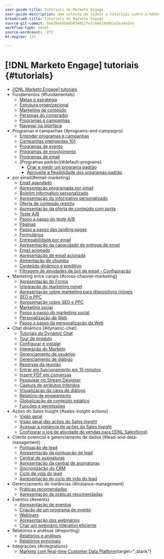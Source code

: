 ```yaml
---
user-guide-title: Tutorials do Marketo Engage
user-guide-description: Uma coleção de vídeos e tutoriais sobre o Adobe Marketo Engage.
breadcrumb-title: Tutorials do Marketo Engage
source-git-commit: 0ae3946dbb09034052fefc66019d0b1a2ea942e4
workflow-type: tm+mt
source-wordcount: '271'
ht-degree: 11%

---
```



# [!DNL Marketo Engage] tutoriais {#tutorials}

+ [[!DNL Marketo Engage] tutoriais](/help/_marketo-main/overview.md)
+ Fundamentos {#fundamentals}
   + [Metas e estratégia](/help/fundamentals/goals-and-strategy-learn.md)
   + [Estrutura organizacional](/help/fundamentals/organizational-structure-learn.md)
   + [Marketing de conteúdo](/help/fundamentals/content-marketing-learn.md)
   + [Personas do comprador](/help/fundamentals/buyer-personas-learn.md)
   + [Programas e campanhas](/help/fundamentals/programs-and-campaigns.md)
   + [Navegar na interface](/help/fundamentals/ui-navigation.md)
+ Programas e campanhas {#programs-and-campaigns}
   + [Entender programas e campanhas](/help/programs/understanding-programs-and-campaigns.md)
   + [Campanhas inteligentes 101](/help/campaigns/smart-campaigns-101.md)
   + [Programas de evento](/help/programs/event-programs.md)
   + [Programas de envolvimento](/help/programs/engagement-programs.md)
   + [Programas de email](/help/programs/email-programs.md)
   + [Programas padrão]{#default-programs}
      + [Criar e medir um programa padrão](/help/programs/create-and-measure-default-programs.md)
      + [Aproveite a flexibilidade dos programas padrão](/help/programs/leverage-the-flexibility-of-default-programs.md)
+  por email{#email-marketing}
   + [Email agendado](/help/email-marketing/scheduled-email-learn.md)
   + [Apresentação programada por email](/help/email-marketing/scheduled-email-watch.md)
   + [Boletim informativo personalizado](/help/email-marketing/personalized-newsletter-learn.md)
   + [Apresentação do informativo personalizado](/help/email-marketing/personalized-newsletter-watch.md)
   + [Oferta de conteúdo restrito](/help/email-marketing/gated-content-offer-learn.md)
   + [Apresentação da oferta de conteúdo com porta](/help/email-marketing/gated-content-offer-watch.md)
   + [Teste A/B](/help/email-marketing/ab-testing-learn.md)
   + [Passo a passo do teste A/B](/help/email-marketing/ab-testing-watch.md)
   + [Páginas](/help/email-marketing/landing-pages-learn.md)
   + [Passo a passo das landing pages](/help/email-marketing/landing-pages-watch.md)
   + [Formulários](/help/email-marketing/forms-learn.md)
   + [Entregabilidade por email](/help/email-marketing/email-deliverability-learn.md)
   + [Apresentação da capacidade de entrega de email](/help/email-marketing/email-deliverability-watch.md)
   + [Email acionado](/help/email-marketing/triggered-email-learn.md)
   + [Apresentação de email acionada](/help/email-marketing/triggered-email-watch.md)
   + [Alimentação de chumbo](/help/email-marketing/lead-nuturing-learn.md)
   + [Conteúdo dinâmico e preditivo](/help/email-marketing/dynamic-and-predictive-content-learn.md)
   + [Filtragem de atividades de bot de email - Configuração](/help/filtering-email-bot-activities/setup.md)
+ Marketing entre canais {#cross-channel-marketing}
   + [Apresentação do Forms](/help/email-marketing/forms-watch.md)
   + [Integração do marketing móvel](/help/cross-channel-marketing/mobile-marketing-learn.md)
   + [Apresentação sobre marketing para dispositivos móveis](/help/cross-channel-marketing/mobile-marketing-watch.md)
   + [SEO e PPC](/help/cross-channel-marketing/seo-and-ppc-learn.md)
   + [Apresentação sobre SEO e PPC](/help/cross-channel-marketing/seo-and-ppc-watch.md)
   + [Marketing social](/help/cross-channel-marketing/social-marketing-learn.md)
   + [Passo a passo do marketing social](/help/cross-channel-marketing/social-marketing-watch.md)
   + [Personalização da Web](/help/cross-channel-marketing/web-personalization-learn.md)
   + [Passo a passo da personalização da Web](/help/cross-channel-marketing/web-personalization-watch.md)
+ Chat dinâmico {#dynamic-chat}
   + [Tutoriais do Dynamic Chat](/help/dynamic-chat/dynamic-chat-overview.md)
   + [Tour de produto](/help/dynamic-chat/product-tour.md)
   + [Configurar e instalar](/help/dynamic-chat/setup.md)
   + [Integração do Marketo](/help/dynamic-chat/marketo-integration.md)
   + [Gerenciamento de usuários](/help/dynamic-chat/user-management.md)
   + [Gerenciamento de diálogo](/help/dynamic-chat/dialogue-management.md)
   + [Reservas da reunião](/help/dynamic-chat/meeting-booking.md)
   + [Entrar em funcionamento em 15 minutos](/help/dynamic-chat/go-live-in-15-minutes.md)
   + [Inserir PDF em conversas](/help/dynamic-chat/document-cloud-integration.md)
   + [Pesquisar no Stream Designer](/help/dynamic-chat/search-in-stream-designer.md)
   + [Captura de atributos inferidos](/help/dynamic-chat/capture-inferred-attributes.md)
   + [Visualização da caixa de diálogo](/help/dynamic-chat/dialogue-preview.md)
   + [Relatório de engajamento](/help/dynamic-chat/engagement-report.md)
   + [Globalização de conteúdo estático](/help/dynamic-chat/globalization-of-static-content.md)
   + [Funções e permissões](/help/dynamic-chat/roles-and-permissions.md)
+ Ações do Sales Insight {#sales-insight-actions}
   + [Visão geral](/help/sales-insight-actions/overview.md)
   + [Visão geral das ações do Sales Insight](/help/sales-insight-actions/sales-insight-actions-overview.md)
   + [Acessar a instância de ações do Sales Insight](/help/sales-insight-actions/accessing-your-sales-insight-actions-instance.md)
   + [Configurar o log de atividade de vendas para [!DNL Salesforce]](/help/sales-insight-actions/configure-sales-activity-logging-to-salesforce.md)
+ Cliente potencial e gerenciamento de dados {#lead-and-data-management}
   + [Pontuação de lead](/help/lead-and-data-management/lead-scoring-learn.md)
   + [Apresentação da pontuação de lead](/help/lead-and-data-management/lead-scoring-watch.md)
   + [Central de assinaturas](/help/lead-and-data-management/subscription-center-learn.md)
   + [Apresentação da central de assinaturas](/help/lead-and-data-management/subscription-center-watch.md)
   + [Sincronização do CRM](/help/lead-and-data-management/crm-sync-learn.md)
   + [Ciclo de vida do lead](/help/lead-and-data-management/lead-lifecycle-learn.md)
   + [Apresentação do ciclo de vida do lead](/help/lead-and-data-management/lead-lifecycle-watch.md)
+ Gerenciamento de instâncias {#instance-management}
   + [Práticas recomendadas](/help/instance-management/best-practice-learn.md)
   + [Apresentação de práticas recomendadas](/help/instance-management/best-practice-watch.md)
+ Eventos {#events}
   + [Apresentação de eventos](/help/events/events-watch.md)
   + [Criação de um programa de evento](/help/events/events-learn.md)
   + [Webinars](/help/events/webinar-learn.md)
   + [Apresentação dos webinários](/help/events/webinar-watch.md)
   + [Criar um webinário interativo eficiente](/help/events/design-an-effective-interactive-webinar.md)
+ Relatórios e análises {#reporting}
   + [Relatórios e análises](/help/reporting/reporting-and-analytics.md)
   + [Relatórios principais](/help/reporting/key-reports.md)
+ Integrações {#integrations}
   + [Marketo com Real-time Customer Data Platform](https://experienceleague.adobe.com/docs/platform-learn/tutorials/sources/ingest-data-from-marketo.html){target="_blank"}
